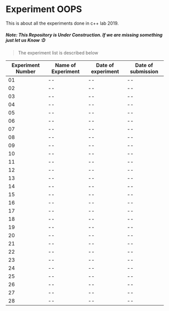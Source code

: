 # Experiment OOPS
This is about all the experiments done in c++ lab 2019.

##### Note: This Repository is Under Construction. If we are missing something just let us Know :D

> The experiment list is described below

| Experiment Number | Name of Experiment | Date of experiment | Date of submission |
|------------------|--------------------|--------------------|--------------------|
|01| -- | -- | -- |
|02| -- | -- | -- |
|03| -- | -- | -- |
|04| -- | -- | -- |
|05| -- | -- | -- |
|06| -- | -- | -- |
|07| -- | -- | -- |
|08| -- | -- | -- |
|09| -- | -- | -- |
|10| -- | -- | -- |
|11| -- | -- | -- |
|12| -- | -- | -- |
|13| -- | -- | -- |
|14| -- | -- | -- |
|15| -- | -- | -- |
|16| -- | -- | -- |
|17| -- | -- | -- |
|18| -- | -- | -- |
|19| -- | -- | -- |
|20| -- | -- | -- |
|21| -- | -- | -- |
|22| -- | -- | -- |
|23| -- | -- | -- |
|24| -- | -- | -- |
|25| -- | -- | -- |
|26| -- | -- | -- |
|27| -- | -- | -- |
|28| -- | -- | -- |

